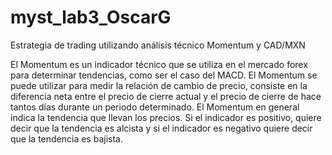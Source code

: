# myst_lab3_OscarG
Estrategia de trading utilizando análisis técnico Momentum y CAD/MXN

El Momentum es un indicador técnico que se utiliza en el mercado forex para determinar tendencias, como ser el caso del MACD. El Momentum se puede utilizar para medir la relación de cambio de precio, consiste en la diferencia neta entre el precio de cierre actual y el precio de cierre de hace tantos días durante un periodo determinado. El Momentum en general indica la tendencia que llevan los precios. Si el indicador es positivo, quiere decir que la tendencia es alcista y si el indicador es negativo quiere decir que la tendencia es bajista.
